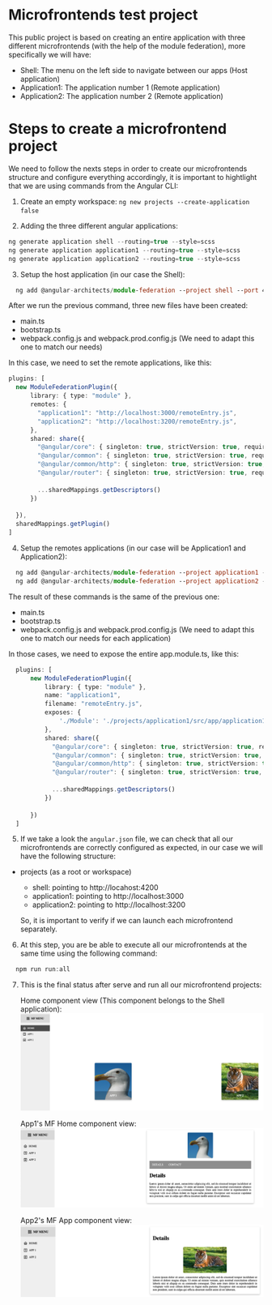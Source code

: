 # Microfrontends test project
This public project is based on creating an entire application with three different microfrontends (with the help of the module federation), more specifically we will have:
  - Shell: The menu on the left side to navigate between our apps (Host application)
  - Application1: The application number 1 (Remote application)
  - Application2: The application number 2 (Remote application)

# Steps to create a microfrontend project
We need to follow the nexts steps in order to create our microfrontends structure and configure everything accordingly, it is important to hightlight that we are using commands from the Angular CLI:

1. Create an empty workspace:
`ng new projects --create-application false`

2. Adding the three different angular applications:
```typescript
ng generate application shell --routing=true --style=scss
ng generate application application1 --routing=true --style=scss
ng generate application application2 --routing=true --style=scss
```

3. Setup the host application (in our case the Shell):
```typescript
  ng add @angular-architects/module-federation --project shell --port 4200
```

After we run the previous command, three new files have been created:
  - main.ts
  - bootstrap.ts
  - webpack.config.js and webpack.prod.config.js (We need to adapt this one to match our needs)

  In this case, we need to set the remote applications, like this:

  ```typescript
  plugins: [
    new ModuleFederationPlugin({
        library: { type: "module" },
        remotes: {
          "application1": "http://localhost:3000/remoteEntry.js",
          "application2": "http://localhost:3200/remoteEntry.js",
        },
        shared: share({
          "@angular/core": { singleton: true, strictVersion: true, requiredVersion: 'auto' }, 
          "@angular/common": { singleton: true, strictVersion: true, requiredVersion: 'auto' }, 
          "@angular/common/http": { singleton: true, strictVersion: true, requiredVersion: 'auto' }, 
          "@angular/router": { singleton: true, strictVersion: true, requiredVersion: 'auto' },

          ...sharedMappings.getDescriptors()
        })
        
    }),
    sharedMappings.getPlugin()
  ]
  ```

4. Setup the remotes applications (in our case will be Application1 and Application2):

```typescript
  ng add @angular-architects/module-federation --project application1 --port 3000
  ng add @angular-architects/module-federation --project application2 --port 3200
```
The result of these commands is the same of the previous one:
  - main.ts
  - bootstrap.ts
  - webpack.config.js and webpack.prod.config.js (We need to adapt this one to match our needs for each application)

In those cases, we need to expose the entire app.module.ts, like this:

```typescript
  plugins: [
      new ModuleFederationPlugin({
          library: { type: "module" },
          name: "application1",
          filename: "remoteEntry.js",
          exposes: {
              './Module': './projects/application1/src/app/application1.module.ts',
          },        
          shared: share({
            "@angular/core": { singleton: true, strictVersion: true, requiredVersion: 'auto' }, 
            "@angular/common": { singleton: true, strictVersion: true, requiredVersion: 'auto' }, 
            "@angular/common/http": { singleton: true, strictVersion: true, requiredVersion: 'auto' }, 
            "@angular/router": { singleton: true, strictVersion: true, requiredVersion: 'auto' },

            ...sharedMappings.getDescriptors()
          })
          
      })
  ]
```

5. If we take a look the `angular.json` file, we can check that all our microfrontends are correctly configured as expected, in our case we will have the following structure:
  - projects (as a root or workspace)
    - shell: pointing to http://locahost:4200
    - application1: pointing to http://localhost:3000
    - application2: pointing to http://localhost:3200

    So, it is important to verify if we can launch each microfrontend separately.

6. At this step, you are be able to execute all our microfrontends at the same time using the following command:
```typescript
  npm run run:all
```


7. This is the final status after serve and run all our microfrontend projects:

   Home component view (This component belongs to the Shell application):
![Home component](./assets/image1.png)

   App1's MF Home component view:
![App1 MF component](./assets/image2.png)

    App2's MF App component view:
![App2 MF component](./assets/image3.png)









